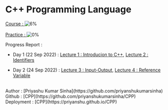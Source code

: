# C++ Programming Language
[Course : ](https://www.youtube.com/playlist?list=PLLYz8uHU480j37APNXBdPz7YzAi4XlQUF)  ![6%](https://progress-bar.dev/5) <br><br>
[Practice : ](https://www.mysirg.com/programming-examples/cpp-programs/) ![0%](https://progress-bar.dev/0)

Progress Report :
- Day 1 (22 Sep 2022) : [Lecture 1 : Introducion to C++](https://priyanshukumarsinha.github.io/CPP/lect1), [Lecture 2 : Identifiers](https://priyanshukumarsinha.github.io/CPP/lect2)

- Day 2 (24 Sep 2022) : [Lecture 3 : Input-Output](https://priyanshukumarsinha.github.io/CPP/lect3), [Lecture 4 : Reference Variable](https://priyanshukumarsinha.github.io/CPP/lect4) 



<br>
Author : [Priyashu Kumar Sinha](https://github.com/priyanshukumarsinha) <br>
Github : [CPP](https://github.com/priyanshukumarsinha/CPP) <br>
Deployment : [CPP](https://priyanshu.github.io/CPP) <br>
